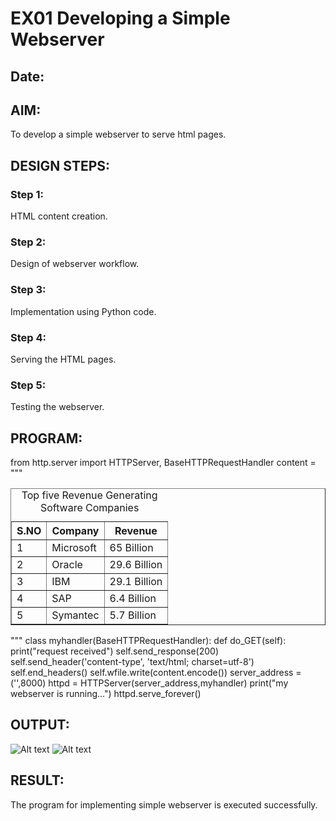 # EX01 Developing a Simple Webserver
## Date:

## AIM:
To develop a simple webserver to serve html pages.

## DESIGN STEPS:
### Step 1: 
HTML content creation.

### Step 2:
Design of webserver workflow.

### Step 3:
Implementation using Python code.

### Step 4:
Serving the HTML pages.

### Step 5:
Testing the webserver.

## PROGRAM:
from http.server import HTTPServer, BaseHTTPRequestHandler
content = """
<html>
    <title>Top five Revenue Generating Software Companies</title>
  <body>
      <table border="1"cellspacing="5"cellpadding="3">
        <caption>Top five Revenue Generating Software Companies
        </caption>
        <tr>
            <th>S.NO</th>
            <th>Company</th>
            <th>Revenue</th>
        </tr>
        <tr>
            <td>1</td>
            <td>Microsoft</td>
            <td>65 Billion</td>
        </tr>
        <tr>
            <td>2</td>
            <td>Oracle</td>
            <td>29.6 Billion</td>
        </tr>
        <tr>
            <td>3</td>
            <td>IBM</td>
            <td>29.1 Billion</td>
        </tr>
        <tr>
            <td>4</td>
            <td>SAP</td>
            <td>6.4 Billion</td>
        </tr>
        <tr>
            <td>5</td>
            <td>Symantec</td>
            <td>5.7 Billion</td>
        </tr>
    </table>
  </body>
</html>
"""
class myhandler(BaseHTTPRequestHandler):
    def do_GET(self):
        print("request received")
        self.send_response(200)
        self.send_header('content-type', 'text/html; charset=utf-8')
        self.end_headers()
        self.wfile.write(content.encode())
server_address = ('',8000)
httpd = HTTPServer(server_address,myhandler)
print("my webserver is running...")
httpd.serve_forever()

## OUTPUT:
![Alt text](<../WhatsApp Image 2023-11-07 at 18.03.34_19975f8f.jpg>)
![Alt text](<../Screenshot (15).png>)
## RESULT:
The program for implementing simple webserver is executed successfully.
